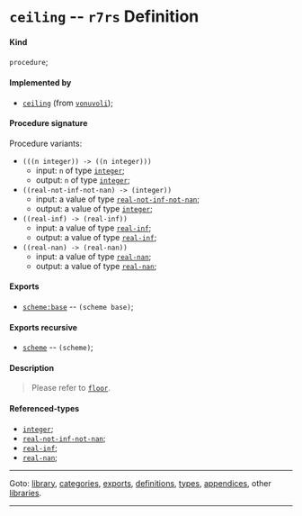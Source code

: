 

<a id='definition__r7rs__ceiling'></a>

# `ceiling` -- `r7rs` Definition


<a id='definition__r7rs__ceiling__kind'></a>

#### Kind

`procedure`;


<a id='definition__r7rs__ceiling__implemented-by'></a>

#### Implemented by

 * [`ceiling`](../../vonuvoli/definitions/ceiling.md#definition__vonuvoli__ceiling) (from [`vonuvoli`](../../vonuvoli/_index.md#library__vonuvoli));


<a id='definition__r7rs__ceiling__procedure-signature'></a>

#### Procedure signature

Procedure variants:
 * `(((n integer)) -> ((n integer)))`
   * input: `n` of type [`integer`](../../r7rs/types/integer.md#type__r7rs__integer);
   * output: `n` of type [`integer`](../../r7rs/types/integer.md#type__r7rs__integer);
 * `((real-not-inf-not-nan) -> (integer))`
   * input: a value of type [`real-not-inf-not-nan`](../../r7rs/types/real-not-inf-not-nan.md#type__r7rs__real-not-inf-not-nan);
   * output: a value of type [`integer`](../../r7rs/types/integer.md#type__r7rs__integer);
 * `((real-inf) -> (real-inf))`
   * input: a value of type [`real-inf`](../../r7rs/types/real-inf.md#type__r7rs__real-inf);
   * output: a value of type [`real-inf`](../../r7rs/types/real-inf.md#type__r7rs__real-inf);
 * `((real-nan) -> (real-nan))`
   * input: a value of type [`real-nan`](../../r7rs/types/real-nan.md#type__r7rs__real-nan);
   * output: a value of type [`real-nan`](../../r7rs/types/real-nan.md#type__r7rs__real-nan);


<a id='definition__r7rs__ceiling__exports'></a>

#### Exports

 * [`scheme:base`](../../r7rs/exports/scheme_3a_base.md#export__r7rs__scheme_3a_base) -- `(scheme base)`;


<a id='definition__r7rs__ceiling__exports-recursive'></a>

#### Exports recursive

 * [`scheme`](../../r7rs/exports/scheme.md#export__r7rs__scheme) -- `(scheme)`;


<a id='definition__r7rs__ceiling__description'></a>

#### Description

> Please refer to [`floor`](../../r7rs/definitions/floor.md#definition__r7rs__floor).


<a id='definition__r7rs__ceiling__referenced-types'></a>

#### Referenced-types

 * [`integer`](../../r7rs/types/integer.md#type__r7rs__integer);
 * [`real-not-inf-not-nan`](../../r7rs/types/real-not-inf-not-nan.md#type__r7rs__real-not-inf-not-nan);
 * [`real-inf`](../../r7rs/types/real-inf.md#type__r7rs__real-inf);
 * [`real-nan`](../../r7rs/types/real-nan.md#type__r7rs__real-nan);

----

Goto: [library](../../r7rs/_index.md#library__r7rs), [categories](../../r7rs/categories/_index.md#toc__r7rs__categories), [exports](../../r7rs/exports/_index.md#toc__r7rs__exports), [definitions](../../r7rs/definitions/_index.md#toc__r7rs__definitions), [types](../../r7rs/types/_index.md#toc__r7rs__types), [appendices](../../r7rs/appendices/_index.md#toc__r7rs__appendices), other [libraries](../../_libraries.md#toc__libraries).

----

